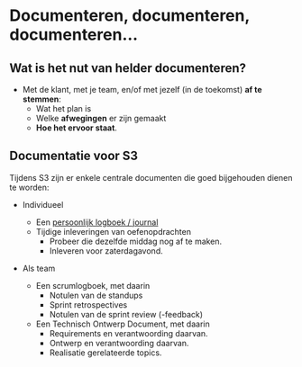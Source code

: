 # Documenteren, documenteren, documenteren...

## Wat is het nut van helder documenteren?
- Met de klant, met je team, en/of met jezelf (in de toekomst) **af te stemmen**:
  - Wat het plan is
  - Welke **afwegingen** er zijn gemaakt
  - **Hoe het ervoor staat**.

## Documentatie voor S3
Tijdens S3 zijn er enkele centrale documenten die goed bijgehouden dienen te worden:

- Individueel
  - Een [persoonlijk logboek / journal](./journaliseren.md)
  - Tijdige inleveringen van oefenopdrachten
    - Probeer die dezelfde middag nog af te maken.
    - Inleveren voor zaterdagavond.

- Als team
  - Een scrumlogboek, met daarin
    - Notulen van de standups
    - Sprint retrospectives
    - Notulen van de sprint review (-feedback)
  - Een Technisch Ontwerp Document, met daarin
    - Requirements en verantwoording daarvan.
    - Ontwerp en verantwoording daarvan.
    - Realisatie gerelateerde topics.

